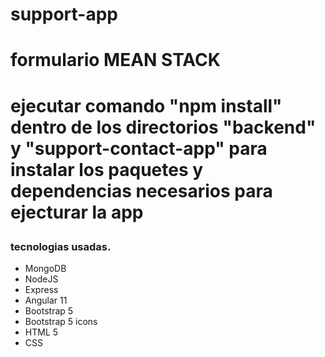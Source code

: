 # support-app
<h1>formulario MEAN STACK<h1>

ejecutar comando "npm install" dentro de los directorios "backend" y "support-contact-app" para instalar los paquetes y dependencias necesarios para ejecturar la app

  <H3>tecnologias usadas.</H3>
<ul>
  <li>MongoDB</li>
  <li>NodeJS</li>
  <li>Express</li> 
  <li>Angular 11</li>
  <li>Bootstrap 5</li>
  <li>Bootstrap 5 icons</li>
  <li>HTML 5</li>
  <li>CSS</li>
</ul>
